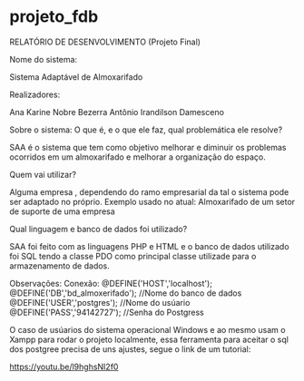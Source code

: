 # projeto_fdb
RELATÓRIO DE DESENVOLVIMENTO (Projeto Final)

Nome do sistema:

Sistema Adaptável de Almoxarifado

Realizadores:

Ana Karine Nobre Bezerra
Antônio Irandilson Damesceno 

Sobre o sistema:
O que é, e o que ele faz, qual problemática ele resolve?

SAA é o sistema que tem como objetivo melhorar e diminuir os problemas ocorridos em um almoxarifado e melhorar a organização do espaço.
 
Quem vai utilizar?

Alguma empresa , dependendo do ramo empresarial da tal o sistema pode ser adaptado no próprio. Exemplo usado no atual: Almoxarifado de um setor de suporte de uma empresa

Qual linguagem e banco de dados foi utilizado?

SAA foi feito com as linguagens PHP e HTML e o banco de dados utilizado foi SQL tendo a classe PDO como principal classe utilizade para o armazenamento de dados.

Observações:
Conexão:
@DEFINE('HOST','localhost');
@DEFINE('DB','bd_almoxerifado'); //Nome do banco de dados 
@DEFINE('USER','postgres'); //Nome do usúario 
@DEFINE('PASS','94142727'); //Senha do Postgress

O caso de usúarios do sistema operacional Windows e ao mesmo usam o Xampp para rodar o projeto localmente, essa ferramenta para aceitar o sql dos postgree  precisa de uns ajustes, segue o link de um tutorial:

https://youtu.be/l9hghsNI2f0




